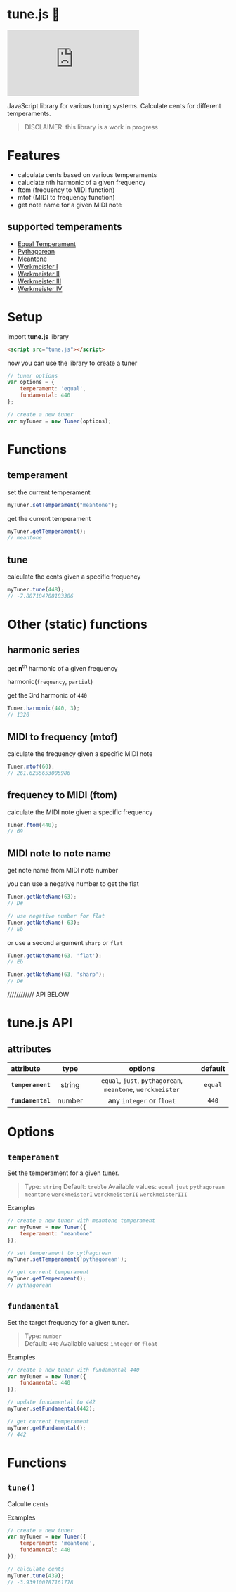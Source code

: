 # tune.js 🎵
![GitHub](https://img.shields.io/github/license/instrumentbible/tune.js) 

JavaScript library for various tuning systems.   Calculate cents for different temperaments.

> DISCLAIMER: this library is a work in progress

# Features 
* calculate cents based on various temperaments
* caluclate nth harmonic of a given frequency
* ftom (frequency to MIDI function)
* mtof (MIDI to frequency function)
* get note name for a given MIDI note

## supported temperaments
* [Equal Temperament](https://en.wikipedia.org/wiki/Equal_temperament)
* [Pythagorean](https://en.wikipedia.org/wiki/Pythagorean_tuning)
* [Meantone](https://en.wikipedia.org/wiki/Meantone_temperament)
* [Werkmeister I](https://en.wikipedia.org/wiki/Werckmeister_temperament#Werckmeister_I_(III):_%22correct_temperament%22_based_on_1/4_comma_divisions)
* [Werkmeister II](https://en.wikipedia.org/wiki/Werckmeister_temperament#Werckmeister_II_(IV):_another_temperament_included_in_the_Orgelprobe,_divided_up_through_1/3_comma)
* [Werkmeister III](https://en.wikipedia.org/wiki/Werckmeister_temperament#Werckmeister_III_(V):_an_additional_temperament_divided_up_through_1/4_comma)
* [Werkmeister IV](https://en.wikipedia.org/wiki/Werckmeister_temperament#Werckmeister_IV_(VI):_the_Septenarius_tunings)

# Setup
import **tune.js** library
```html
<script src="tune.js"></script>
```

now you can use the library to create a tuner
```javascript
// tuner options
var options = {
	temperament: 'equal',
	fundamental: 440
};

// create a new tuner
var myTuner = new Tuner(options);
```


# Functions

## temperament
set the current temperament
```js
myTuner.setTemperament("meantone");
```
get the current temperament
```js
myTuner.getTemperament();
// meantone
```



## tune
calculate the cents given a specific frequency
```js
myTuner.tune(448);
// -7.887184708183386
```


# Other (static) functions

## harmonic series

get **n**<sup>th</sup> harmonic of a given frequency

harmonic(`frequency`, `partial`)

get the 3rd harmonic of `440`
```javascript
Tuner.harmonic(440, 3);
// 1320
```


## MIDI to frequency (mtof)
calculate the frequency given a specific MIDI note
```js
Tuner.mtof(60);
// 261.6255653005986
```

## frequency to MIDI (ftom)
calculate the MIDI note given a specific frequency
```js
Tuner.ftom(440);
// 69
```

## MIDI note to note name

get note name from MIDI note number

you can use a negative number to get the flat
```js
Tuner.getNoteName(63);
// D#

// use negative number for flat
Tuner.getNoteName(-63);
// Eb
```

or use a second argument `sharp` or `flat`
```js
Tuner.getNoteName(63, 'flat');
// Eb

Tuner.getNoteName(63, 'sharp');
// D#
```







//////////// API BELOW
# tune.js API

## attributes
| attribute | type | options | default |
| :- | :-: | :-: | :-: |
| **`temperament`** | string | `equal`, `just`, `pythagorean`, `meantone`, 	`werckmeister`| `equal` |
| **`fundamental`** | number | any `integer` or `float`  | `440` | 


# Options

## `temperament`
Set the temperament for a given tuner. 

> Type: `string` 
> Default: `treble`
> Available values: `equal` `just` `pythagorean` `meantone` `werckmeisterI` `werckmeisterII` `werckmeisterIII`

Examples
```js
// create a new tuner with meantone temperament
var myTuner = new Tuner({
	temperament: "meantone"
});

// set temperament to pythagorean 
myTuner.setTemperament('pythagorean');

// get current temperament
myTuner.getTemperament();
// pythagorean
```

## `fundamental`
Set the target frequency for a given tuner. 

> Type: `number`  
> Default: `440`
> Available values: `integer` or `float` 


Examples
```js
// create a new tuner with fundamental 440
var myTuner = new Tuner({
	fundamental: 440
});

// update fundamental to 442
myTuner.setFundamental(442);

// get current temperament
myTuner.getFundamental();
// 442
```

# Functions

## `tune()`
Calculte cents

Examples
```js
// create a new tuner
var myTuner = new Tuner({
	temperament: 'meantone',
	fundamental: 440
});

// calculate cents
myTuner.tune(439);
// -3.939100787161778
```
